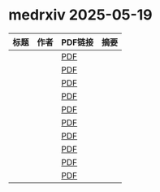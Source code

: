 # medrxiv 2025-05-19

| 标题 | 作者 | PDF链接 |  摘要 |
|------|------|--------|------|
|  |  | [PDF](https://doi.org/10.1101/2025.01.20.25320811) |  |
|  |  | [PDF](https://doi.org/10.1101/2025.03.04.25323357) |  |
|  |  | [PDF](https://doi.org/10.1101/2025.04.23.25326267) |  |
|  |  | [PDF](https://doi.org/10.1101/2024.12.17.24319146) |  |
|  |  | [PDF](https://doi.org/10.1101/2025.05.16.25327672) |  |
|  |  | [PDF](https://doi.org/10.1101/2025.05.17.25327831) |  |
|  |  | [PDF](https://doi.org/10.1101/2025.05.16.25327787) |  |
|  |  | [PDF](https://doi.org/10.1101/2025.05.16.25327796) |  |
|  |  | [PDF](https://doi.org/10.1101/2025.05.16.25327647) |  |
|  |  | [PDF](https://doi.org/10.1101/2025.05.15.25327572) |  |
